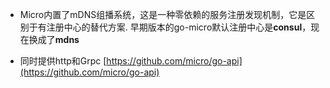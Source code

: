 - Micro内置了mDNS组播系统，这是一种零依赖的服务注册发现机制，它是区别于有注册中心的替代方案. 早期版本的go-micro默认注册中心是**consul**，现在换成了**mdns**

- 同时提供http和Grpc [https://github.com/micro/go-api](https://github.com/micro/go-api)